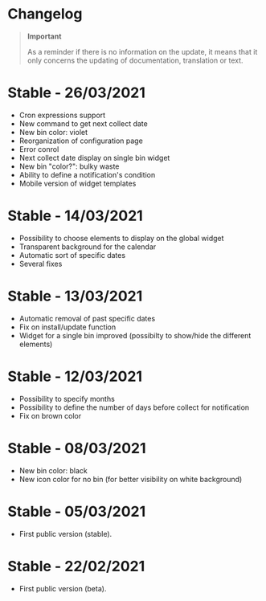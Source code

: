 # Changelog 

>**Important**
>
>As a reminder if there is no information on the update, it means that it only concerns the updating of documentation, translation or text.

# Stable - 26/03/2021
- Cron expressions support
- New command to get next collect date
- New bin color: violet
- Reorganization of configuration page
- Error conrol
- Next collect date display on single bin widget
- New bin "color?": bulky waste
- Ability to define a notification's condition
- Mobile version of widget templates

# Stable - 14/03/2021
- Possibility to choose elements to display on the global widget
- Transparent background for the calendar
- Automatic sort of specific dates
- Several fixes

# Stable - 13/03/2021
- Automatic removal of past specific dates
- Fix on install/update function
- Widget for a single bin improved (possibilty to show/hide the different elements)

# Stable - 12/03/2021
- Possibility to specify months
- Possibility to define the number of days before collect for notification
- Fix on brown color

# Stable - 08/03/2021
- New bin color: black
- New icon color for no bin (for better visibility on white background)

# Stable - 05/03/2021
- First public version (stable).

# Stable - 22/02/2021
- First public version (beta).

